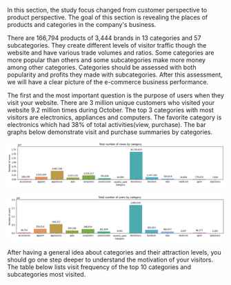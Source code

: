In this section, the study focus changed from customer perspective to product perspective. The goal of this section is revealing the places of products and categories in the company's business. 

There are 166,794 products of 3,444 brands in 13 categories and 57 subcategories. They create  different levels of visitor traffic though the website and have various trade volumes and ratios. Some categories are more popular than others and some subcategories make more money among other categories. Categories should be assessed with both popularity and profits they made with subcategories. After this assessment, we will have a clear picture of the e-commerce business performance.

The first and the most important question is the purpose of users when they visit your website. There are 3 million unique customers who visited your website 9.2 million times during October. The top 3 categories with most visitors are electronics, appliances and computers. The favorite category is electronics which had 38% of total activities(view, purchase). The bar graphs below demonstrate visit and purchase summaries by categories.


![Onetime_repeat_customer_table](/images/number_of_views_by_category.png)


![Onetime_repeat_customer_table](/images/number_of_users_by_category.png)


After having a general idea about categories and their attraction levels, you should go one step deeper to understand the motivation of your visitors. The table below lists visit frequency of the top 10 categories and subcategories most visited.


